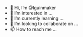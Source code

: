 - 👋 Hi, I’m @Iguinmaker
- 👀 I’m interested in ...
- 🌱 I’m currently learning ...
- 💞️ I’m looking to collaborate on ...
- 📫 How to reach me ...

<!---
Iguinmaker/Iguinmaker is a ✨ special ✨ repository because its `README.md` (this file) appears on your GitHub profile.
You can click the Preview link to take a look at your changes.
--->

